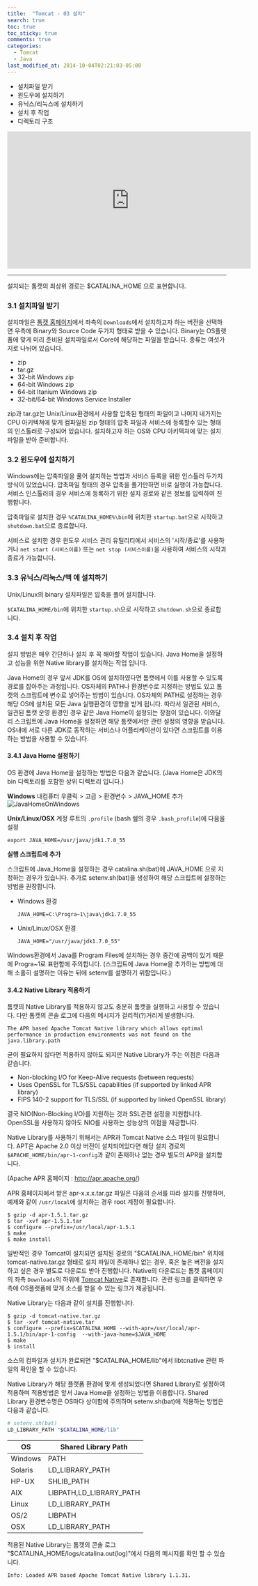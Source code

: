 ```yaml
---
title:  "Tomcat - 03 설치"
search: true
toc: true
toc_sticky: true
comments: true
categories:
  - Tomcat
  - Java
last_modified_at: 2014-10-04T02:21:03-05:00
---
```


- 설치파일 받기
- 윈도우에 설치하기
- 유닉스/리눅스에 설치하기
- 설치 후 작업
- 디렉토리 구조

<iframe width="560" height="315" src="https://www.youtube.com/embed/621YGq7ulS4" frameborder="0" allow="accelerometer; autoplay; encrypted-media; gyroscope; picture-in-picture" allowfullscreen></iframe>

- - -

설치되는 톰캣의 최상위 경로는 $CATALINA_HOME 으로 표현합니다.

### 3.1 설치파일 받기
설치파일은 [톰캣 홈페이지](https://tomcat.apache.org/whichversion.html)에서 좌측의 `Downloads`에서 설치하고자 하는 버전을 선택하면 우측에 Binary와 Source Code 두가지 형태로 받을 수 있습니다. Binary는 OS플랫폼에 맞게 미리 준비된 설치파일로서 Core에 해당하는 파일을 받습니다. 종류는 여섯가지로 나뉘어 있습니다.

- zip
- tar.gz
- 32-bit Windows zip
- 64-bit Windows zip
- 64-bit Itanium Windows zip
- 32-bit/64-bit Windows Service Installer

zip과 tar.gz는 Unix/Linux환경에서 사용할 압축된 형태의 파일이고 나머지 네가지는 CPU 아키텍쳐에 맞게 컴파일된 zip 형태의 압축 파일과 서비스에 등록할수 있는 형태의 인스톨러로 구성되어 있습니다. 설치하고자 하는 OS와 CPU 아키텍처에 맞는 설치파일을 받아 준비합니다.

### 3.2 윈도우에 설치하기
Windows에는 압축파일을 풀어 설치하는 방법과 서비스 등록을 위한 인스톨러 두가지 방식이 있었습니다. 압축파일 형태의 경우 압축을 풀기만하면 바로 실행이 가능합니다. 서비스 인스톨러의 경우 서비스에 등록하기 위한 설치 경로와 같은 정보를 입력하여 진행합니다.

압축파일로 설치한 경우 `%CATALINA_HOME%\bin`에 위치한 `startup.bat`으로 시작하고 `shutdown.bat`으로 종료합니다.

서비스로 설치한 경우 윈도우 서비스 관리 유틸리티에서 서비스의 '시작/종료'를 사용하거나 `net start (서비스이름)` 또는 `net stop (서비스이름)`을 사용하여 서비스의 시작과 종료가 가능합니다.

### 3.3 유닉스/리눅스/맥 에 설치하기
Unix/Linux의 binary 설치파일은 압축을 풀어 설치합니다.

`$CATALINA_HOME/bin`에 위치한 `startup.sh`으로 시작하고 `shutdown.sh`으로 종료합니다.

### 3.4 설치 후 작업
설치 방법은 매우 간단하나 설치 후 꼭 해야할 작업이 있습니다. Java Home을 설정하고 성능을 위한 Native library를 설치하는 작업 입니다.

Java Home의 경우 앞서 JDK를 OS에 설치하였다면 톰캣에서 이를 사용할 수 있도록 경로를 잡아주는 과정입니다. OS자체의 PATH나 환경변수로 지정하는 방법도 있고 톰캣의 스크립트에 변수로 넣어주는 방법이 있습니다. OS자체의 PATH로 설정하는 경우 해당 OS에 설치된 모든 Java 실행환경이 영향을 받게 됩니다. 따라서 일관된 서비스, 일관된 톰캣 운영 환경인 경우 같은 Java Home이 설정되는 장점이 있습니다. 이와달리 스크립트에 Java Home을 설정하면 해당 톰캣에서만 관련 설정의 영향을 받습니다. OS내에 서로 다른 JDK로 동작하는 서비스나 어플리케이션이 있다면 스크립트를 이용하는 방법을 사용할 수 있습니다.

#### 3.4.1 Java Home 설정하기
OS 환경에 Java Home을 설정하는 방법은 다음과 같습니다. (Java Home은 JDK의 bin 디렉토리를 포함한 상위 디렉토리 입니다.)

**Windows**
내컴퓨터 우클릭 > 고급 > 환경변수 > JAVA_HOME 추가
![JavaHomeOnWindows](https://github.com/Great-Stone/great-stone.github.io/blob/master/assets/img/Tomcat_youtube/JavaHomeOnWindows.png?raw=true)

**Unix/Linux/OSX**
계정 루트의 `.profile` (bash 쉘의 경우 `.bash_profile`)에 다음을 설정

`export JAVA_HOME=/usr/java/jdk1.7.0_55`



**실행 스크립트에 추가**

스크립트에 Java_Home을 설정하는 경우 catalina.sh(bat)에 JAVA_HOME 으로 지정하는 경우가 있습니다. 추가로 setenv.sh(bat)을 생성하여 해당 스크립트에 설정하는 방법을 권장합니다.

- Windows 환경

  `JAVA_HOME=C:\Progra~1\java\jdk1.7.0_55`

- Unix/Linux/OSX 환경

  `JAVA_HOME="/usr/java/jdk1.7.0_55"`

Windows환경에서 Java를 Program Files에 설치하는 경우 중간에 공백이 있기 때문에 Progra~1로 표현함에 주의합니다. (스크립트에 Java Home을 추가하는 방법에 대해 소홀히 설명하는 이유는 뒤에 setenv를 설명하기 위함입니다.)



#### 3.4.2 Native Library 적용하기
톰캣의 Native Library를 적용하지 않고도 충분히 톰캣을 실행하고 사용할 수 있습니다. 다만 톰캣의 콘솔 로그에 다음의 메시지가 걸리적(?)거리게 발생합니다.
```log
The APR based Apache Tomcat Native library which allows optimal performance in production environments was not found on the java.library.path
```

굳이 필요하지 않다면 적용하지 않아도 되지만 Native Library가 주는 이점은 다음과 같습니다.


- Non-blocking I/O for Keep-Alive requests (between requests)
- Uses OpenSSL for TLS/SSL capabilities (if supported by linked APR library)
- FIPS 140-2 support for TLS/SSL (if supported by linked OpenSSL library)

결국 NIO(Non-Blocking I/O)를 지원하는 것과 SSL관련 설정을 지원합니다. OpenSSL을 사용하지 않아도 NIO를 사용하는 성능상의 이점을 제공합니다.

Native Library를 사용하기 위해서는 APR과 Tomcat Native 소스 파일이 필요합니다. APT은 Apache 2.0 이상 버전이 설치되어있다면 해당 설치 경로의 `$APACHE_HOME/bin/apr-1-config`과 같이 존재하나 없는 경우 별도의 APR을 설치합니다. 

(Apache APR 홈페이지 : http://apr.apache.org/)

APR 홈페이지에서 받은 apr-x.x.x.tar.gz 파일은 다음의 순서를 따라 설치를 진행하며, 예제와 같이 `/usr/local`에 설치하는 경우 root 계정이 필요합니다.

```script
$ gzip -d apr-1.5.1.tar.gz
$ tar -xvf apr-1.5.1.tar
$ configure --prefix=/usr/local/apr-1.5.1
$ make
$ make install
```

일반적인 경우 Tomcat이 설치되면 설치된 경로의 "$CATALINA_HOME/bin" 위치에 tomcat-native.tar.gz 형태로 설치 파일이 존재하나 없는 경우, 혹은 높은 버전을 설치하고 싶은 경우 별도로 다운로드 받아 진행합니다. Native의 다운로드는 톰켓 홈페이지의 좌측 `Downloads`의 하위에 [Tomcat Native](http://tomcat.apache.org/download-native.cgi)로 존재합니다. 관련 링크를 클릭하면 우측에 OS플랫폼에 맞게 소스를 받을 수 있는 링크가 제공됩니다. 

Native Library는 다음과 같이 설치를 진행합니다.

```Script
$ gzip -d tomcat-native.tar.gz
$ tar -xvf tomcat-native.tar
$ configure --prefix=$CATALINA_HOME --with-apr=/usr/local/apr-1.5.1/bin/apr-1-config  --with-java-home=$JAVA_HOME
$ make
$ install
```

소스의 컴파일과 설치가 완료되면 "$CATALINA_HOME/lib"에서 libtcnative 관련 파일의 확인을 할 수 있습니다.

Native Library가 해당 플랫폼 환경에 맞게 생성되었다면 Shared Library로 설정하여 적용하며 적용방법은 앞서 Java Home을 설정하는 방법을 이용합니다. Shared Library 환경변수명은 OS마다 상이함에 주의하며 setenv.sh(bat)에 적용하는 방법은 다음과 같습니다.

```bash
# setenv.sh(bat)
LD_LIBRARY_PATH "$CATALINA_HOME/lib"
```

| OS      | Shared Library Path     |
| ------- | ----------------------- |
| Windows | PATH                    |
| Solaris | LD_LIBRARY_PATH         |
| HP-UX   | SHLIB_PATH              |
| AIX     | LIBPATH,LD_LIBRARY_PATH |
| Linux   | LD_LIBRARY_PATH         |
| OS/2    | LIBPATH                 |
| OSX     | LD_LIBRARY_PATH         |

적용된 Native Library는 톰캣의 콘솔 로그 "$CATALINA_HOME/logs/catalina.out(log)"에서 다음의 메시지를 확인 할 수 있습니다.

```log
Info: Loaded APR based Apache Tomcat Native library 1.1.31.
```

